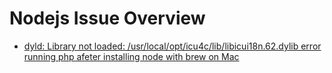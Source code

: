 # Nodejs Issue Overview

- [dyld: Library not loaded: /usr/local/opt/icu4c/lib/libicui18n.62.dylib error running php afeter installing node with brew on Mac](https://stackoverflow.com/questions/53828891/dyld-library-not-loaded-usr-local-opt-icu4c-lib-libicui18n-62-dylib-error-run)
